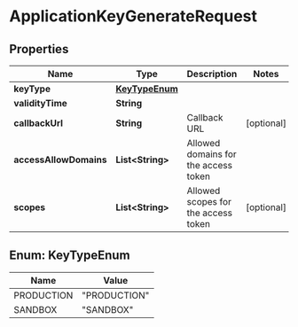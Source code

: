 
# ApplicationKeyGenerateRequest

## Properties
Name | Type | Description | Notes
------------ | ------------- | ------------- | -------------
**keyType** | [**KeyTypeEnum**](#KeyTypeEnum) |  | 
**validityTime** | **String** |  | 
**callbackUrl** | **String** | Callback URL |  [optional]
**accessAllowDomains** | **List&lt;String&gt;** | Allowed domains for the access token | 
**scopes** | **List&lt;String&gt;** | Allowed scopes for the access token |  [optional]


<a name="KeyTypeEnum"></a>
## Enum: KeyTypeEnum
Name | Value
---- | -----
PRODUCTION | &quot;PRODUCTION&quot;
SANDBOX | &quot;SANDBOX&quot;



